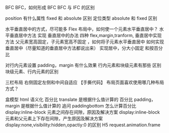 <!-- BFC -->

BFC
BFC，如何形成 BFC
BFC 与 IFC 的区别

<!-- 定位 -->

position 有什么属性
fixed 和 absolute 区别
定位类型 absolute 和 fixed 区别

<!-- 垂直居中 -->

水平垂直居中的方式，尽可能多
Flex 布局中，如何使一个元素水平垂直居中？
水平垂直居中方法
实现 垂直居中的办法 四种 flex,margin,tranform,
垂直居中实现方法
父元素宽高固定，子元素宽高不固定 ，如何将子元素水平垂直居中
如何实现垂直居中（尽量知道的垂直居中方法都说出来）
实现居中，分大小固定 和按百分比

<!-- 行内元素，块级元素 -->

对行内元素设置 padding，margin 有什么效果
行内元素和块级元素有那些 区别
块级元素、行内元素的区别

<!-- 布局 -->

三栏布局 右侧固定左侧和中间自适应 【手撕代码】
布局页面喜欢使用哪几种布局方式？

<!--其他 -->

盒模型
html 语义化
百分比 translate 是根据什么值计算的
百分比 padding，margin 是根据什么值计算的
追问 paddingbottom 怎么计算百分比
display:inline-block 元素之间存在间隙，原因及解决方案
display:inline-block 元素和父元素上下存在间隙，产生原因及解决方案
display:none,visibility:hidden,opactiy:0 的区别
H5 request.animation.frame
